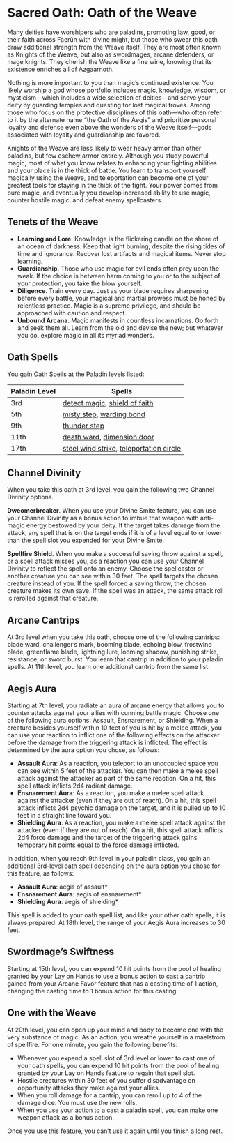 # Sacred Oath: Oath of the Weave
Many deities have worshipers who are paladins, promoting law, good, or their faith across Faerûn with divine might, but those who swear this oath draw additional strength from the Weave itself. They are most often known as Knights of the Weave, but also as swordmages, arcane defenders, or mage knights. They cherish the Weave like a fine wine, knowing that its existence enriches all of Azgaarnoth.

Nothing is more important to you than magic’s continued existence. You likely worship a god whose portfolio includes magic, knowledge, wisdom, or mysticism—which includes a wide selection of deities—and serve your deity by guarding temples and questing for lost magical troves. Among those who focus on the protective disciplines of this oath—who often refer to it by the alternate name “the Oath of the Aegis” and prioritize personal loyalty and defense even above the wonders of the Weave itself—gods associated with loyalty and guardianship are favored.

Knights of the Weave are less likely to wear heavy armor than other paladins, but few eschew armor entirely. Although you study powerful magic, most of what you know relates to enhancing your fighting abilities and your place is in the thick of battle. You learn to transport yourself magically using the Weave, and teleportation can become one of your greatest tools for staying in the thick of the fight. Your power comes from pure magic, and eventually you develop increased ability to use magic, counter hostile magic, and defeat enemy spellcasters.

## Tenets of the Weave
* **Learning and Lore**. Knowledge is the flickering candle on the shore of an ocean of darkness. Keep that light burning, despite the rising tides of time and ignorance. Recover lost artifacts and magical items. Never stop learning.
* **Guardianship**. Those who use magic for evil ends often prey upon the weak. If the choice is between harm coming to you or to the subject of your protection, you take the blow yourself.
* **Diligence**. Train every day. Just as your blade requires sharpening before every battle, your magical and martial prowess must be honed by relentless practice. Magic is a supreme privilege, and should be approached with caution and respect.
* **Unbound Arcana**. Magic manifests in countless incarnations. Go forth and seek them all. Learn from the old and devise
the new; but whatever you do, explore magic in all its myriad wonders.

## Oath Spells
You gain Oath Spells at the Paladin levels listed:

Paladin Level|Spells
-------------|------
3rd|[detect magic](), [shield of faith]()
5th|[misty step](), [warding bond]()
9th|[thunder step]()
11th|[death ward](), [dimension door]()
17th|[steel wind strike](), [teleportation circle]()

## Channel Divinity
When you take this oath at 3rd level, you gain the following two Channel Divinity options.

**Dweomerbreaker**. When you use your Divine Smite feature, you can use your Channel Divinity as a bonus action to
imbue that weapon with anti-magic energy bestowed by your deity. If the target takes damage from the attack, any spell that is on the target ends if it is of a level equal to or lower than the spell slot you expended for your Divine Smite.

**Spellfire Shield**. When you make a successful saving throw against a spell, or a spell attack misses you, as a reaction you can use your Channel Divinity to reflect the spell onto an enemy. Choose the spellcaster or another creature you can see within 30 feet. The spell targets the chosen creature instead of you. If the spell forced a saving throw, the chosen creature makes its own save. If the spell was an attack, the same attack roll is rerolled against that creature.

## Arcane Cantrips
At 3rd level when you take this oath, choose one of the following cantrips: blade ward, challenger’s mark, booming blade, echoing blow, frostwind blade, greenflame blade, lightning lure, looming shadow, punishing strike, resistance, or sword burst. You learn that cantrip in addition to your paladin spells. At 11th level, you learn one additional cantrip from the same list.

## Aegis Aura
Starting at 7th level, you radiate an aura of arcane energy that allows you to counter attacks against your allies with cunning battle magic. Choose one of the following aura options: Assault, Ensnarement, or Shielding. When a creature besides yourself within 10 feet of you is hit by a melee attack, you can use your reaction to inflict one of the following effects on the attacker before the damage from the triggering attack is inflicted. The effect is determined by the aura option you chose, as follows:
* **Assault Aura**: As a reaction, you teleport to an unoccupied space you can see within 5 feet of the attacker. You can then
make a melee spell attack against the attacker as part of the same reaction. On a hit, this spell attack inflicts 2d4 radiant
damage.
* **Ensnarement Aura**: As a reaction, you make a melee spell attack against the attacker (even if they are out of reach). On
a hit, this spell attack inflicts 2d4 psychic damage on the target, and it is pulled up to 10 feet in a straight line toward you.
* **Shielding Aura**: As a reaction, you make a melee spell attack against the attacker (even if they are out of reach). On a hit, this spell attack inflicts 2d4 force damage and the target of the triggering attack gains temporary hit points equal to
the force damage inflicted.

In addition, when you reach 9th level in your paladin class, you gain an additional 3rd-level oath spell depending on the aura option you chose for this feature, as follows:
* **Assault Aura**: aegis of assault*
* **Ensnarement Aura**: aegis of ensnarement*
* **Shielding Aura**: aegis of shielding*

This spell is added to your oath spell list, and like your other oath spells, it is always prepared. At 18th level, the range of your Aegis Aura increases to 30 feet.

## Swordmage’s Swiftness
Starting at 15th level, you can expend 10 hit points from the pool of healing granted by your Lay on Hands to use a bonus action to cast a cantrip gained from your Arcane Favor feature that has a casting time of 1 action, changing the casting time to 1 bonus action for this casting.

## One with the Weave
At 20th level, you can open up your mind and body to become one with the very substance of magic. As an action, you wreathe yourself in a maelstrom of spellfire. For one minute, you gain the following benefits:
* Whenever you expend a spell slot of 3rd level or lower to cast one of your oath spells, you can expend 10 hit points from the pool of healing granted by your Lay on Hands feature to regain that spell slot.
* Hostile creatures within 30 feet of you suffer disadvantage on opportunity attacks they make against your allies.
* When you roll damage for a cantrip, you can reroll up to 4 of the damage dice. You must use the new rolls.
* When you use your action to a cast a paladin spell, you can make one weapon attack as a bonus action.

Once you use this feature, you can’t use it again until you finish a long rest.
